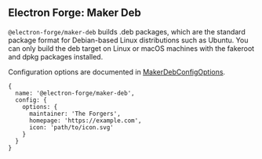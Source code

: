 ## Electron Forge: Maker Deb

`@electron-forge/maker-deb` builds .deb packages, which are the standard package format for Debian-based Linux distributions such as Ubuntu. You can only build the deb target on Linux or macOS machines with the fakeroot and dpkg packages installed.

Configuration options are documented in [MakerDebConfigOptions](https://js.electronforge.io/interfaces/_electron_forge_maker_deb._internal_.MakerDebConfigOptions.html).

```
{
  name: '@electron-forge/maker-deb',
  config: {
    options: {
      maintainer: 'The Forgers',
      homepage: 'https://example.com',
      icon: 'path/to/icon.svg'
    }
  }
}
```